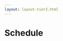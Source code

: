 ```yaml
---
layout: layout-tier2.html
---
```

<div class="container section schedule">
   <h1 class="text-center">Schedule</h1>
    </div>
</div>
<div class="container">
    <script type="text/javascript" src="https://sessionize.com/api/v2/3ivl2xjg/view/GridSmart"></script>
</div>